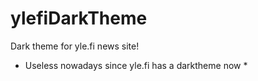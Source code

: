 # ylefiDarkTheme

Dark theme for yle.fi news site!

* Useless nowadays since yle.fi has a darktheme now *
